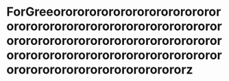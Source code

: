 # ForGreeorororororororororororororororororororororororororororororororororororororororororororororororororororororororororororororororororororororororororororororororororororz